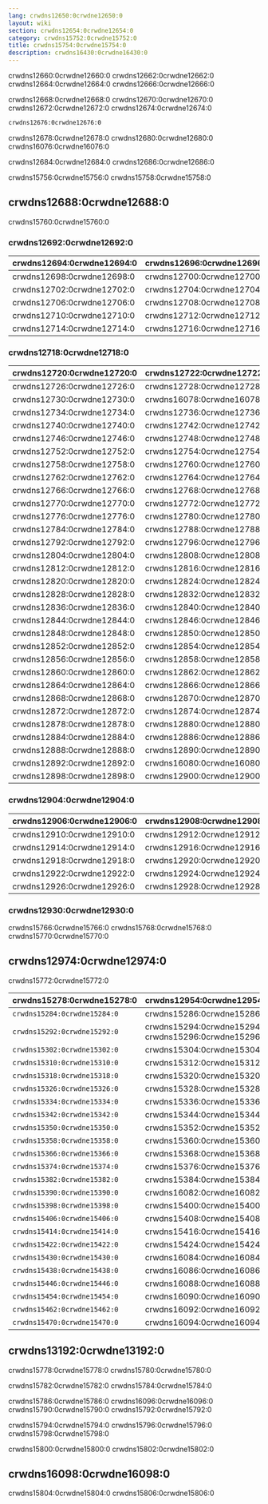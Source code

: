 ```yaml
---
lang: crwdns12650:0crwdne12650:0
layout: wiki
section: crwdns12654:0crwdne12654:0
category: crwdns15752:0crwdne15752:0
title: crwdns15754:0crwdne15754:0
description: crwdns16430:0crwdne16430:0
---
```


crwdns12660:0crwdne12660:0 crwdns12662:0crwdne12662:0 crwdns12664:0crwdne12664:0 crwdns12666:0crwdne12666:0

crwdns12668:0crwdne12668:0 crwdns12670:0crwdne12670:0 crwdns12672:0crwdne12672:0 crwdns12674:0crwdne12674:0
```bash
crwdns12676:0crwdne12676:0
```
crwdns12678:0crwdne12678:0 crwdns12680:0crwdne12680:0 crwdns16076:0crwdne16076:0

crwdns12684:0crwdne12684:0 crwdns12686:0crwdne12686:0

crwdns15756:0crwdne15756:0 crwdns15758:0crwdne15758:0

## crwdns12688:0crwdne12688:0

crwdns15760:0crwdne15760:0

### crwdns12692:0crwdne12692:0

| crwdns12694:0crwdne12694:0 | crwdns12696:0crwdne12696:0 |
| -------------------------- | -------------------------- |
| crwdns12698:0crwdne12698:0 | crwdns12700:0crwdne12700:0 |
| crwdns12702:0crwdne12702:0 | crwdns12704:0crwdne12704:0 |
| crwdns12706:0crwdne12706:0 | crwdns12708:0crwdne12708:0 |
| crwdns12710:0crwdne12710:0 | crwdns12712:0crwdne12712:0 |
| crwdns12714:0crwdne12714:0 | crwdns12716:0crwdne12716:0 |

### crwdns12718:0crwdne12718:0

| crwdns12720:0crwdne12720:0 | crwdns12722:0crwdne12722:0 | crwdns12724:0crwdne12724:0 |
| -------------------------- | -------------------------- | -------------------------- |
| crwdns12726:0crwdne12726:0 | crwdns12728:0crwdne12728:0 |                            |
| crwdns12730:0crwdne12730:0 | crwdns16078:0crwdne16078:0 |                            |
| crwdns12734:0crwdne12734:0 | crwdns12736:0crwdne12736:0 | crwdns12738:0crwdne12738:0 |
| crwdns12740:0crwdne12740:0 | crwdns12742:0crwdne12742:0 | crwdns12744:0crwdne12744:0 |
| crwdns12746:0crwdne12746:0 | crwdns12748:0crwdne12748:0 | crwdns12750:0crwdne12750:0 |
| crwdns12752:0crwdne12752:0 | crwdns12754:0crwdne12754:0 | crwdns12756:0crwdne12756:0 |
| crwdns12758:0crwdne12758:0 | crwdns12760:0crwdne12760:0 |                            |
| crwdns12762:0crwdne12762:0 | crwdns12764:0crwdne12764:0 |                            |
| crwdns12766:0crwdne12766:0 | crwdns12768:0crwdne12768:0 |                            |
| crwdns12770:0crwdne12770:0 | crwdns12772:0crwdne12772:0 |                            |
| crwdns12776:0crwdne12776:0 | crwdns12780:0crwdne12780:0 |                            |
| crwdns12784:0crwdne12784:0 | crwdns12788:0crwdne12788:0 |                            |
| crwdns12792:0crwdne12792:0 | crwdns12796:0crwdne12796:0 | crwdns12800:0crwdne12800:0 |
| crwdns12804:0crwdne12804:0 | crwdns12808:0crwdne12808:0 |                            |
| crwdns12812:0crwdne12812:0 | crwdns12816:0crwdne12816:0 |                            |
| crwdns12820:0crwdne12820:0 | crwdns12824:0crwdne12824:0 |                            |
| crwdns12828:0crwdne12828:0 | crwdns12832:0crwdne12832:0 |                            |
| crwdns12836:0crwdne12836:0 | crwdns12840:0crwdne12840:0 |                            |
| crwdns12844:0crwdne12844:0 | crwdns12846:0crwdne12846:0 |                            |
| crwdns12848:0crwdne12848:0 | crwdns12850:0crwdne12850:0 |                            |
| crwdns12852:0crwdne12852:0 | crwdns12854:0crwdne12854:0 |                            |
| crwdns12856:0crwdne12856:0 | crwdns12858:0crwdne12858:0 |                            |
| crwdns12860:0crwdne12860:0 | crwdns12862:0crwdne12862:0 |                            |
| crwdns12864:0crwdne12864:0 | crwdns12866:0crwdne12866:0 |                            |
| crwdns12868:0crwdne12868:0 | crwdns12870:0crwdne12870:0 |                            |
| crwdns12872:0crwdne12872:0 | crwdns12874:0crwdne12874:0 | crwdns12876:0crwdne12876:0 |
| crwdns12878:0crwdne12878:0 | crwdns12880:0crwdne12880:0 | crwdns12882:0crwdne12882:0 |
| crwdns12884:0crwdne12884:0 | crwdns12886:0crwdne12886:0 |                            |
| crwdns12888:0crwdne12888:0 | crwdns12890:0crwdne12890:0 |                            |
| crwdns12892:0crwdne12892:0 | crwdns16080:0crwdne16080:0 | crwdns12896:0crwdne12896:0 |
| crwdns12898:0crwdne12898:0 | crwdns12900:0crwdne12900:0 | crwdns12902:0crwdne12902:0 |

### crwdns12904:0crwdne12904:0

| crwdns12906:0crwdne12906:0 | crwdns12908:0crwdne12908:0 |
| -------------------------- | -------------------------- |
| crwdns12910:0crwdne12910:0 | crwdns12912:0crwdne12912:0 |
| crwdns12914:0crwdne12914:0 | crwdns12916:0crwdne12916:0 |
| crwdns12918:0crwdne12918:0 | crwdns12920:0crwdne12920:0 |
| crwdns12922:0crwdne12922:0 | crwdns12924:0crwdne12924:0 |
| crwdns12926:0crwdne12926:0 | crwdns12928:0crwdne12928:0 |

### crwdns12930:0crwdne12930:0

crwdns15766:0crwdne15766:0 crwdns15768:0crwdne15768:0 crwdns15770:0crwdne15770:0

## crwdns12974:0crwdne12974:0

crwdns15772:0crwdne15772:0

| crwdns15278:0crwdne15278:0   | crwdns12954:0crwdne12954:0                            | crwdns15280:0crwdne15280:0 | crwdns15282:0crwdne15282:0 |
| ---------------------------- | ----------------------------------------------------- | -------------------------- | -------------------------- |
| `crwdns15284:0crwdne15284:0` | crwdns15286:0crwdne15286:0                            | crwdns15288:0crwdne15288:0 | crwdns15290:0crwdne15290:0 |
| `crwdns15292:0crwdne15292:0` | crwdns15294:0crwdne15294:0 crwdns15296:0crwdne15296:0 | crwdns15298:0crwdne15298:0 | crwdns15300:0crwdne15300:0 |
| `crwdns15302:0crwdne15302:0` | crwdns15304:0crwdne15304:0                            | crwdns15306:0crwdne15306:0 | crwdns15308:0crwdne15308:0 |
| `crwdns15310:0crwdne15310:0` | crwdns15312:0crwdne15312:0                            | crwdns15314:0crwdne15314:0 | crwdns15316:0crwdne15316:0 |
| `crwdns15318:0crwdne15318:0` | crwdns15320:0crwdne15320:0                            | crwdns15322:0crwdne15322:0 | crwdns15324:0crwdne15324:0 |
| `crwdns15326:0crwdne15326:0` | crwdns15328:0crwdne15328:0                            | crwdns15330:0crwdne15330:0 | crwdns15332:0crwdne15332:0 |
| `crwdns15334:0crwdne15334:0` | crwdns15336:0crwdne15336:0                            | crwdns15338:0crwdne15338:0 | crwdns15340:0crwdne15340:0 |
| `crwdns15342:0crwdne15342:0` | crwdns15344:0crwdne15344:0                            | crwdns15346:0crwdne15346:0 | crwdns15348:0crwdne15348:0 |
| `crwdns15350:0crwdne15350:0` | crwdns15352:0crwdne15352:0                            | crwdns15354:0crwdne15354:0 | crwdns15356:0crwdne15356:0 |
| `crwdns15358:0crwdne15358:0` | crwdns15360:0crwdne15360:0                            | crwdns15362:0crwdne15362:0 | crwdns15364:0crwdne15364:0 |
| `crwdns15366:0crwdne15366:0` | crwdns15368:0crwdne15368:0                            | crwdns15370:0crwdne15370:0 | crwdns15372:0crwdne15372:0 |
| `crwdns15374:0crwdne15374:0` | crwdns15376:0crwdne15376:0                            | crwdns15378:0crwdne15378:0 | crwdns15380:0crwdne15380:0 |
| `crwdns15382:0crwdne15382:0` | crwdns15384:0crwdne15384:0                            | crwdns15386:0crwdne15386:0 | crwdns15388:0crwdne15388:0 |
| `crwdns15390:0crwdne15390:0` | crwdns16082:0crwdne16082:0                            | crwdns15394:0crwdne15394:0 | crwdns15396:0crwdne15396:0 |
| `crwdns15398:0crwdne15398:0` | crwdns15400:0crwdne15400:0                            | crwdns15402:0crwdne15402:0 | crwdns15404:0crwdne15404:0 |
| `crwdns15406:0crwdne15406:0` | crwdns15408:0crwdne15408:0                            | crwdns15410:0crwdne15410:0 | crwdns15412:0crwdne15412:0 |
| `crwdns15414:0crwdne15414:0` | crwdns15416:0crwdne15416:0                            | crwdns15418:0crwdne15418:0 | crwdns15420:0crwdne15420:0 |
| `crwdns15422:0crwdne15422:0` | crwdns15424:0crwdne15424:0                            | crwdns15426:0crwdne15426:0 | crwdns15428:0crwdne15428:0 |
| `crwdns15430:0crwdne15430:0` | crwdns16084:0crwdne16084:0                            | crwdns15434:0crwdne15434:0 | crwdns15436:0crwdne15436:0 |
| `crwdns15438:0crwdne15438:0` | crwdns16086:0crwdne16086:0                            | crwdns15442:0crwdne15442:0 | crwdns15444:0crwdne15444:0 |
| `crwdns15446:0crwdne15446:0` | crwdns16088:0crwdne16088:0                            | crwdns15450:0crwdne15450:0 | crwdns15452:0crwdne15452:0 |
| `crwdns15454:0crwdne15454:0` | crwdns16090:0crwdne16090:0                            | crwdns15458:0crwdne15458:0 | crwdns15460:0crwdne15460:0 |
| `crwdns15462:0crwdne15462:0` | crwdns16092:0crwdne16092:0                            | crwdns15466:0crwdne15466:0 | crwdns15468:0crwdne15468:0 |
| `crwdns15470:0crwdne15470:0` | crwdns16094:0crwdne16094:0                            | crwdns15474:0crwdne15474:0 | crwdns15476:0crwdne15476:0 |

## crwdns13192:0crwdne13192:0

crwdns15778:0crwdne15778:0 crwdns15780:0crwdne15780:0

crwdns15782:0crwdne15782:0 crwdns15784:0crwdne15784:0

crwdns15786:0crwdne15786:0 crwdns16096:0crwdne16096:0 crwdns15790:0crwdne15790:0 crwdns15792:0crwdne15792:0

crwdns15794:0crwdne15794:0 crwdns15796:0crwdne15796:0 crwdns15798:0crwdne15798:0

crwdns15800:0crwdne15800:0 crwdns15802:0crwdne15802:0

## crwdns16098:0crwdne16098:0

crwdns15804:0crwdne15804:0 crwdns15806:0crwdne15806:0
